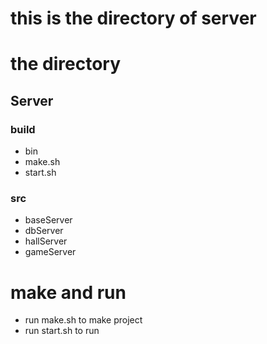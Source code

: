 # this is the directory of server
# the directory
## Server
### build
- bin
- make.sh
- start.sh
### src
- baseServer
- dbServer
- hallServer
- gameServer

# make and run
- run make.sh to make project
- run start.sh to run

